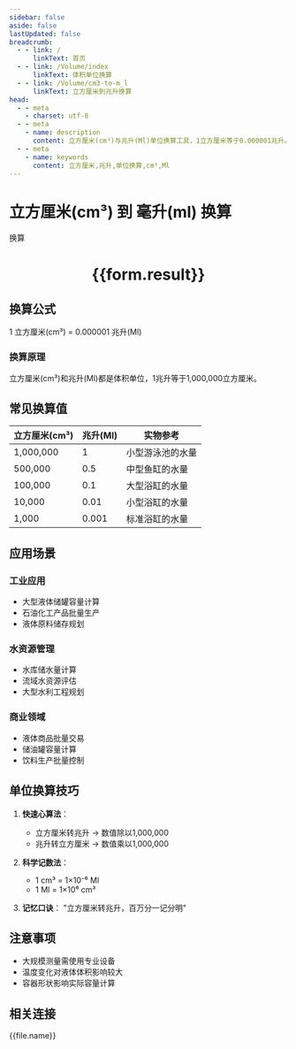 ```yaml
---
sidebar: false
aside: false
lastUpdated: false
breadcrumb:
  - - link: /
      linkText: 首页
  - - link: /Volume/index
      linkText: 体积单位换算
  - - link: /Volume/cm3-to-m_l
      linkText: 立方厘米到兆升换算
head:
  - - meta
    - charset: utf-8
  - - meta
    - name: description
      content: 立方厘米(cm³)与兆升(Ml)单位换算工具，1立方厘米等于0.000001兆升。
  - - meta
    - name: keywords
      content: 立方厘米,兆升,单位换算,cm³,Ml
---
```


# 立方厘米(cm³) 到 毫升(ml) 换算

<script setup>
import { onMounted, reactive, inject ,ref  } from 'vue'
import { NButton,NForm ,NFormItem,NInput,NInputNumber,NSelect,NCard,useMessage ,NGrid ,NGi } from 'naive-ui'
import { defineClientComponent } from 'vitepress'
import { Volume } from '../files';

const convert = inject('convert')
const formRef = ref(null);
const rules = {
  number:{
    required: true,
    type: 'number',
    trigger: "blur"
  }
}
const form = reactive({
  number:null,
  result:'',
  title:'立方厘米(cm³)到兆升(Ml)换算'
})

const convertHandler = (e) => {
  e.preventDefault();
  formRef.value?.validate((errors)=>{
    if (!errors) {
      form.result = `${form.number} cm³ = ${convert(form.number).from('cm3').to('Ml')} Ml`
    }
  })
}
</script>

<n-form size="large" :model="form" ref='formRef' :rules="rules">
  <n-form-item label="数值" path="number">
    <n-input-number size="large" style="width:100%" :min="0" v-model:value="form.number" placeholder="请输入立方厘米数值" />
  </n-form-item>
  <n-form-item>
    <n-button type="info" style="width:100%" @click="convertHandler">换算</n-button>
  </n-form-item>
</n-form>
<n-card embedded :bordered="false" hoverable>
  <div style="text-align:center">
    <h1>{{form.result}}</h1>
  </div>
</n-card>

## 换算公式
1 立方厘米(cm³) = 0.000001 兆升(Ml)

### 换算原理
立方厘米(cm³)和兆升(Ml)都是体积单位，1兆升等于1,000,000立方厘米。

## 常见换算值
| 立方厘米(cm³) | 兆升(Ml) | 实物参考                 |
|--------------|---------|--------------------------|
| 1,000,000    | 1       | 小型游泳池的水量          |
| 500,000      | 0.5     | 中型鱼缸的水量            |
| 100,000      | 0.1     | 大型浴缸的水量            |
| 10,000       | 0.01    | 小型浴缸的水量            |
| 1,000        | 0.001   | 标准浴缸的水量            |

## 应用场景
### 工业应用
- 大型液体储罐容量计算
- 石油化工产品批量生产
- 液体原料储存规划

### 水资源管理
- 水库储水量计算
- 流域水资源评估
- 大型水利工程规划

### 商业领域
- 液体商品批量交易
- 储油罐容量计算
- 饮料生产批量控制

## 单位换算技巧
1. **快速心算法**：
   - 立方厘米转兆升 → 数值除以1,000,000
   - 兆升转立方厘米 → 数值乘以1,000,000

2. **科学记数法**：
   - 1 cm³ = 1×10⁻⁶ Ml
   - 1 Ml = 1×10⁶ cm³

3. **记忆口诀**：
   "立方厘米转兆升，百万分一记分明"

## 注意事项
- 大规模测量需使用专业设备
- 温度变化对液体体积影响较大
- 容器形状影响实际容量计算

## 相关连接
<n-grid x-gap="12" :cols="2">
  <n-gi v-for="(file, index) in Volume" :key="index">
    <n-button
      text
      tag="a"
      :href="file.path"
      type="info"
    >
      {{file.name}}
    </n-button>
  </n-gi>
</n-grid>